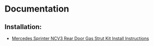 # Documentation

## Installation:
- [Mercedes Sprinter NCV3 Rear Door Gas Strut Kit Install Instructions](/install-instructions/Mercedes-Sprinter-NCV3-Rear-Door-Gas-Strut-Kit-Install-Instructions.MD)